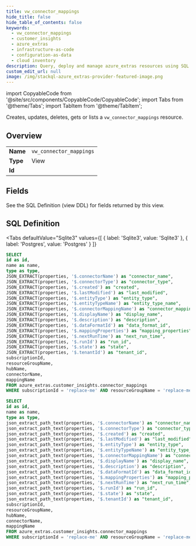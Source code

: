 ```yaml
--- 
title: vw_connector_mappings
hide_title: false
hide_table_of_contents: false
keywords:
  - vw_connector_mappings
  - customer_insights
  - azure_extras
  - infrastructure-as-code
  - configuration-as-data
  - cloud inventory
description: Query, deploy and manage azure_extras resources using SQL
custom_edit_url: null
image: /img/stackql-azure_extras-provider-featured-image.png
---
```


import CopyableCode from '@site/src/components/CopyableCode/CopyableCode';
import Tabs from '@theme/Tabs';
import TabItem from '@theme/TabItem';

Creates, updates, deletes, gets or lists a <code>vw_connector_mappings</code> resource.

## Overview
<table><tbody>
<tr><td><b>Name</b></td><td><code>vw_connector_mappings</code></td></tr>
<tr><td><b>Type</b></td><td>View</td></tr>
<tr><td><b>Id</b></td><td><CopyableCode code="azure_extras.customer_insights.vw_connector_mappings" /></td></tr>
</tbody></table>

## Fields

See the SQL Definition (view DDL) for fields returned by this view.

## SQL Definition

<Tabs
defaultValue="Sqlite3"
values={[
{ label: 'Sqlite3', value: 'Sqlite3' },
{ label: 'Postgres', value: 'Postgres' }
]}
>
<TabItem value="Sqlite3">

```sql
SELECT
id as id,
name as name,
type as type,
JSON_EXTRACT(properties, '$.connectorName') as "connector_name",
JSON_EXTRACT(properties, '$.connectorType') as "connector_type",
JSON_EXTRACT(properties, '$.created') as "created",
JSON_EXTRACT(properties, '$.lastModified') as "last_modified",
JSON_EXTRACT(properties, '$.entityType') as "entity_type",
JSON_EXTRACT(properties, '$.entityTypeName') as "entity_type_name",
JSON_EXTRACT(properties, '$.connectorMappingName') as "connector_mapping_name",
JSON_EXTRACT(properties, '$.displayName') as "display_name",
JSON_EXTRACT(properties, '$.description') as "description",
JSON_EXTRACT(properties, '$.dataFormatId') as "data_format_id",
JSON_EXTRACT(properties, '$.mappingProperties') as "mapping_properties",
JSON_EXTRACT(properties, '$.nextRunTime') as "next_run_time",
JSON_EXTRACT(properties, '$.runId') as "run_id",
JSON_EXTRACT(properties, '$.state') as "state",
JSON_EXTRACT(properties, '$.tenantId') as "tenant_id",
subscriptionId,
resourceGroupName,
hubName,
connectorName,
mappingName
FROM azure_extras.customer_insights.connector_mappings
WHERE subscriptionId = 'replace-me' AND resourceGroupName = 'replace-me' AND hubName = 'replace-me' AND connectorName = 'replace-me';
```

</TabItem>
<TabItem value="Postgres">

```sql
SELECT
id as id,
name as name,
type as type,
json_extract_path_text(properties, '$.connectorName') as "connector_name",
json_extract_path_text(properties, '$.connectorType') as "connector_type",
json_extract_path_text(properties, '$.created') as "created",
json_extract_path_text(properties, '$.lastModified') as "last_modified",
json_extract_path_text(properties, '$.entityType') as "entity_type",
json_extract_path_text(properties, '$.entityTypeName') as "entity_type_name",
json_extract_path_text(properties, '$.connectorMappingName') as "connector_mapping_name",
json_extract_path_text(properties, '$.displayName') as "display_name",
json_extract_path_text(properties, '$.description') as "description",
json_extract_path_text(properties, '$.dataFormatId') as "data_format_id",
json_extract_path_text(properties, '$.mappingProperties') as "mapping_properties",
json_extract_path_text(properties, '$.nextRunTime') as "next_run_time",
json_extract_path_text(properties, '$.runId') as "run_id",
json_extract_path_text(properties, '$.state') as "state",
json_extract_path_text(properties, '$.tenantId') as "tenant_id",
subscriptionId,
resourceGroupName,
hubName,
connectorName,
mappingName
FROM azure_extras.customer_insights.connector_mappings
WHERE subscriptionId = 'replace-me' AND resourceGroupName = 'replace-me' AND hubName = 'replace-me' AND connectorName = 'replace-me';
```

</TabItem>
</Tabs>
